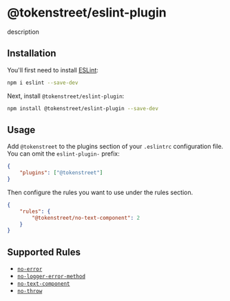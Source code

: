 # @tokenstreet/eslint-plugin

description

## Installation

You'll first need to install [ESLint](https://eslint.org/):

```sh
npm i eslint --save-dev
```

Next, install `@tokenstreet/eslint-plugin`:

```sh
npm install @tokenstreet/eslint-plugin --save-dev
```

## Usage

Add `@tokenstreet` to the plugins section of your `.eslintrc` configuration file. You can omit the `eslint-plugin-` prefix:

```json
{
    "plugins": ["@tokenstreet"]
}
```

Then configure the rules you want to use under the rules section.

```json
{
    "rules": {
        "@tokenstreet/no-text-component": 2
    }
}
```

## Supported Rules

-   [`no-error`](docs/rules/no-error.md)
-   [`no-logger-error-method`](docs/rules/no-logger-error-method.md)
-   [`no-text-component`](docs/rules/no-text-component.md)
-   [`no-throw`](docs/rules/no-throw.md)
